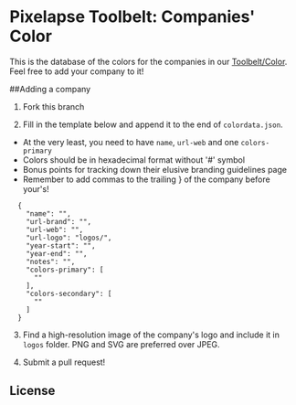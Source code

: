 Pixelapse Toolbelt: Companies' Color
===============

This is the database of the colors for the companies in our [Toolbelt/Color](http://toolbelt.pixelapse.com/color). Feel free to add your company to it!

##Adding a company

1. Fork this branch

2. Fill in the template below and append it to the end of `colordata.json`.
  * At the very least, you need to have `name`, `url-web` and one `colors-primary`
  * Colors should be in hexadecimal format without '#' symbol
  * Bonus points for tracking down their elusive branding guidelines page
  * Remember to add commas to the trailing } of the company before your's!

  ```
    {
      "name": "",
      "url-brand": "",
      "url-web": "",
      "url-logo": "logos/",
      "year-start": "",
      "year-end": "",
      "notes": "",
      "colors-primary": [
        ""
      ],
      "colors-secondary": [
        ""
      ]
    }
  ```

3. Find a high-resolution image of the company's logo and include it in `logos` folder. PNG and SVG are preferred over JPEG.

4. Submit a pull request!

## License


